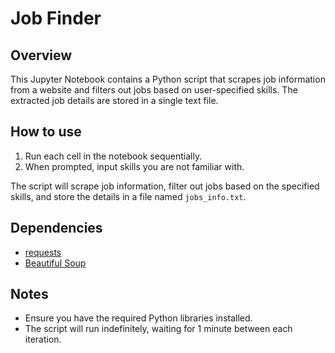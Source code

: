 # Job Finder

## Overview 
This Jupyter Notebook contains a Python script that scrapes job information from a website and filters out jobs based on user-specified skills. The extracted job details are stored in a single text file.


## How to use
1. Run each cell in the notebook sequentially.
2. When prompted, input skills you are not familiar with.


The script will scrape job information, filter out jobs based on the specified skills, and store the details in a file named `jobs_info.txt`.

## Dependencies
- [requests](https://docs.python-requests.org/en/master/)
- [Beautiful Soup](https://www.crummy.com/software/BeautifulSoup/bs4/doc/)

## Notes
- Ensure you have the required Python libraries installed.
- The script will run indefinitely, waiting for 1 minute between each iteration.
